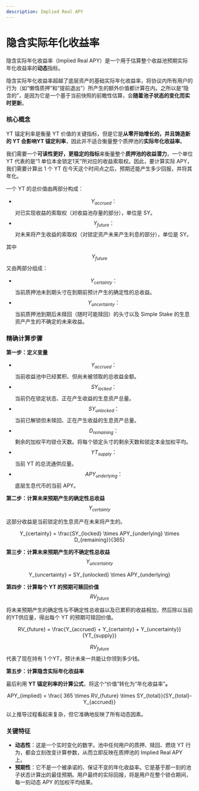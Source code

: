 ```yaml
---
description: Implied Real APY
---
```


# 隐含实际年化收益率

隐含实际年化收益率（Implied Real APY）是一个用于估算整个收益池预期实际年化收益率的**动态**指标。

隐含实际年化收益率超越了底层资产的基础实际年化收益率，将协议内所有用户的行为（如“懒惰质押”和“提前退出”）所产生的额外价值都计算在内。之所以是“隐含的”，是因为它是一个基于当前快照的前瞻性估算，会**随着池子状态的变化而实时更新**。

### **核心概念**

YT 锚定利率是衡量 YT 价值的关键指标，但是它是**从零开始增长的，并且铸造新的 YT 会影响YT 锚定利率**，因此并不适合衡量整个质押池的**实际年化收益率**。

我们需要一个**可读性更好，更稳定的指标**来衡量整个**质押池的收益潜力**，一个单位 YT 代表的是“1 单位本金锁定1天”所对应的收益索取权。因此，要计算实际 APY，我们需要计算出 1 个 YT 在今天这个时间点之后，预期还能产生多少回报，并将其年化。

一个 YT 的总价值由两部分构成：

* $$Y_{accrued}：$$对已实现收益的索取权（对收益池存量的部分），单位是 SY。
* $$Y_{future}：$$对未来将产生收益的索取权（对锁定资产未来产生利息的部分），单位是 SY。

其中 $$Y_{future}$$ 又由两部分组成：

* $$Y_{certainty}：$$当前质押池未到期头寸在到期前预计产生的确定性的总收益。
* $$Y_{uncertainty}：$$当前质押池到期后未赎回（随时可能赎回）的头寸以及 Simple Stake 的生息资产产生的不确定的未来收益。

### **精确计算步骤**

**第一步：定义变量**

* $$Y_{accrued}：$$当前收益池中已经累积、但尚未被领取的总收益金额。
* $$SY_{locked}：$$当前仍在锁定状态、正在产生收益的生息资产总量。
* $$SY_{unlocked}：$$当前已解锁但未赎回、正在产生收益的生息资产总量。
* $$D_{remaining}：$$剩余的加权平均锁仓天数。将每个锁定头寸的剩余天数和锁定本金加权平均。
* $$YT_{supply}：$$当前 YT 的总流通供应量。
* $$APY_{underlying}：$$底层生息代币的当前 APY。

**第二步：计算未来预期产生的确定性总收益** $$Y_{certainty}$$

这部分收益是当前锁定的生息资产在未来将产生的。

<p align="center"><span class="math">Y_{certainty} = \frac{SY_{locked} \times APY_{underlying} \times D_{remaining}}{365} </span></p>

**第三步：计算未来预期产生的不确定性总收益** $$Y_{uncertainty}$$

<p align="center"><span class="math">Y_{uncertainty} = SY_{unlocked} \times APY_{underlying}</span></p>

**第四步：计算每个 YT 的预期可赎回价值** $$RV_{future}$$

将未来预期产生的确定性与不确定性总收益以及已累积的收益相加，然后除以当前的YT供应量，得出每个 YT 的预期可赎回价值。

<p align="center"><span class="math">RV_{future} = \frac{Y_{accrued} + Y_{certainty} + Y_{uncertainty}}{YT_{supply}}</span></p>

$$RV_{future}$$ 代表了现在持有 1 个YT，预计未来一共能让你领到多少钱。

**第五步：计算隐含实际年化收益率**

最后利用 **YT 锚定利率的计算公式**，将这个“价值”转化为“年化收益率”**。**

<p align="center"><span class="math">APY_{implied} = \frac{ 365 \times RV_{future} \times SY_{total}}{SY_{total}-Y_{accrued}} </span></p>

以上推导过程看起来复杂，但它准确地反映了所有动态因素。

### **关键特征**

* **动态性**：这是一个实时变化的数字。池中任何用户的质押、赎回、燃烧 YT 行为，都会立刻改变计算参数，从而立即反映在质押池的 Implied Real APY 上。
* **预期性**：它不是一个被承诺的、保证不变的年化收益率。它是基于那一刻的池子状态计算出的最佳预期。用户最终的实际回报，将是用户在整个锁仓期间，每一刻动态 APY 的加权平均结果。
